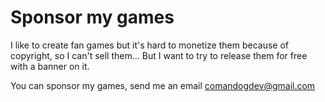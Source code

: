 # Sponsor my games

I like to create fan games but it's hard to monetize them because of copyright, so I can't sell them...
But I want to try to release them for free with a banner on it.

You can sponsor my games, send me an email comandogdev@gmail.com
